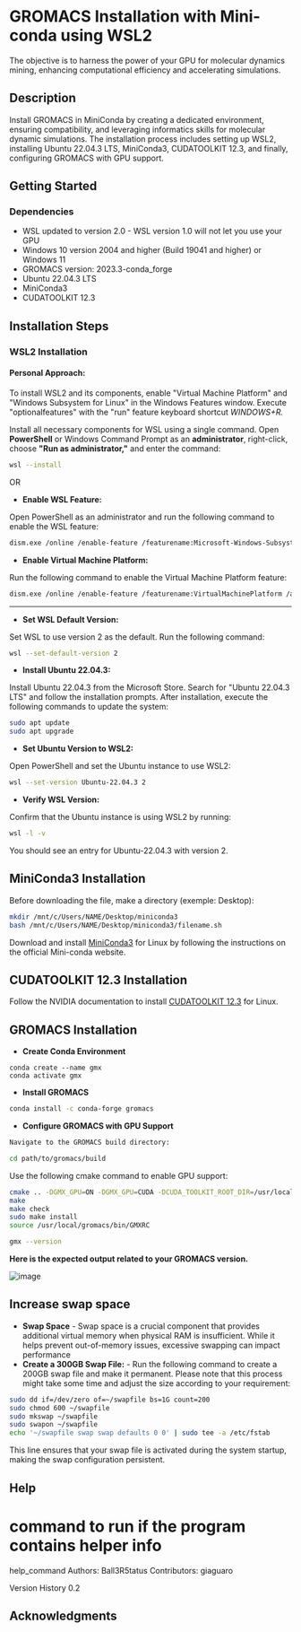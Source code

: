 # GROMACS Installation with Mini-conda using WSL2

The objective is to harness the power of your GPU for molecular dynamics mining, enhancing computational efficiency and accelerating simulations.

## Description

Install GROMACS in MiniConda by creating a dedicated environment, ensuring compatibility, and leveraging informatics skills for molecular dynamic simulations. The installation process includes setting up WSL2, installing Ubuntu 22.04.3 LTS, MiniConda3, CUDATOOLKIT 12.3, and finally, configuring GROMACS with GPU support.

## Getting Started

### Dependencies

* WSL updated to version 2.0 - WSL version 1.0 will not let you use your GPU
* Windows 10 version 2004 and higher (Build 19041 and higher) or Windows 11
* GROMACS version: 2023.3-conda_forge
* Ubuntu 22.04.3 LTS
* MiniConda3
* CUDATOOLKIT 12.3

## Installation Steps

### WSL2 Installation

#### Personal Approach:

To install WSL2 and its components, enable "Virtual Machine Platform" and "Windows Subsystem for Linux" in the Windows Features window. Execute "optionalfeatures" with the "run" feature keyboard shortcut *WINDOWS+R.*

Install all necessary components for WSL using a single command. Open **PowerShell** or Windows Command Prompt as an **administrator**, right-click, choose **"Run as administrator,"** and enter the command:

```bash
wsl --install
```

OR

* **Enable WSL Feature:**

Open PowerShell as an administrator and run the following command to enable the WSL feature:

```bash
dism.exe /online /enable-feature /featurename:Microsoft-Windows-Subsystem-Linux /all /norestart
```


* **Enable Virtual Machine Platform:**

Run the following command to enable the Virtual Machine Platform feature:

```bash
dism.exe /online /enable-feature /featurename:VirtualMachinePlatform /all /norestart
```
____________________________________________________________________________________

* **Set WSL Default Version:**

Set WSL to use version 2 as the default. Run the following command:

```bash
wsl --set-default-version 2
```


* **Install Ubuntu 22.04.3:**

Install Ubuntu 22.04.3 from the Microsoft Store. Search for "Ubuntu 22.04.3 LTS" and follow the installation prompts.
After installation, execute the following commands to update the system:

```bash
sudo apt update
sudo apt upgrade
```

* **Set Ubuntu Version to WSL2:**

Open PowerShell and set the Ubuntu instance to use WSL2:

```bash
wsl --set-version Ubuntu-22.04.3 2
```

 
* **Verify WSL Version:**

Confirm that the Ubuntu instance is using WSL2 by running:

```bash
wsl -l -v
```

You should see an entry for Ubuntu-22.04.3 with version 2.



## MiniConda3 Installation

Before downloading the file, make a directory (exemple: Desktop):
```bash
mkdir /mnt/c/Users/NAME/Desktop/miniconda3
bash /mnt/c/Users/NAME/Desktop/miniconda3/filename.sh
```

Download and install [MiniConda3](https://docs.conda.io/projects/miniconda/en/latest/) for Linux by following the instructions on the official Mini-conda website.



## CUDATOOLKIT 12.3 Installation
Follow the NVIDIA documentation to install [CUDATOOLKIT 12.3](https://developer.nvidia.com/cuda-downloads?target_os=Linux&target_arch=x86_64&Distribution=WSL-Ubuntu&target_version=2.0&target_type=deb_local) for Linux.

## GROMACS Installation
* **Create Conda Environment**
```
conda create --name gmx
conda activate gmx
```

* **Install GROMACS**
```bash
conda install -c conda-forge gromacs
```

* **Configure GROMACS with GPU Support**
```bash
Navigate to the GROMACS build directory:

cd path/to/gromacs/build
```

Use the following cmake command to enable GPU support:

```bash
cmake .. -DGMX_GPU=ON -DGMX_GPU=CUDA -DCUDA_TOOLKIT_ROOT_DIR=/usr/local/cuda -DCUDAToolkit_ROOT=/usr/local/cuda
make
make check
sudo make install
source /usr/local/gromacs/bin/GMXRC

gmx --version
```

**Here is the expected output related to your GROMACS version.**

![image](https://github.com/Ball3R5tatus/GMX-Installation/assets/122488999/40b5fa05-86cb-4529-809b-64f7037f4d1c)

## Increase swap space 
* **Swap Space** - Swap space is a crucial component that provides additional virtual memory when physical RAM is insufficient. While it helps prevent out-of-memory issues, excessive swapping can impact performance
* **Create a 300GB Swap File:** - Run the following command to create a 200GB swap file and make it permanent. Please note that this process might take some time and adjust the size according to your requirement:

```bash
sudo dd if=/dev/zero of=~/swapfile bs=1G count=200
sudo chmod 600 ~/swapfile
sudo mkswap ~/swapfile
sudo swapon ~/swapfile
echo '~/swapfile swap swap defaults 0 0' | sudo tee -a /etc/fstab
```
This line ensures that your swap file is activated during the system startup, making the swap configuration persistent.

## Help


# command to run if the program contains helper info
help_command
Authors: Ball3R5tatus
Contributors: giaguaro


Version History
0.2


## Acknowledgments
